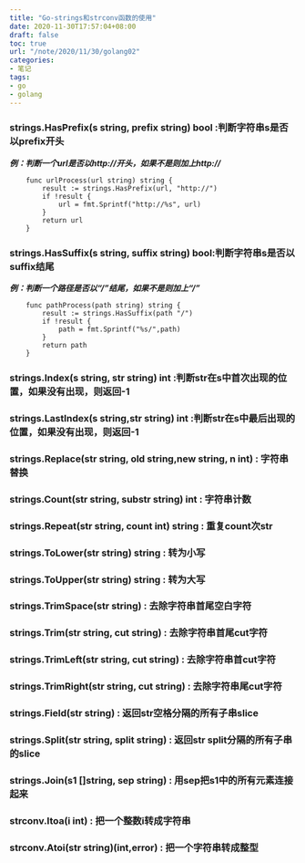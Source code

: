 ```yaml
---
title: "Go-strings和strconv函数的使用"
date: 2020-11-30T17:57:04+08:00
draft: false
toc: true
url: "/note/2020/11/30/golang02"
categories: 
- 笔记
tags: 
- go
- golang
---
```

### strings.HasPrefix(s string, prefix string) bool :判断字符串s是否以prefix开头  
***例：判断一个url是否以http://开头，如果不是则加上http://***   
```
    func urlProcess(url string) string {
        result := strings.HasPrefix(url, "http://")
        if !result {
            url = fmt.Sprintf("http://%s", url)
        }
        return url
    }
```
### strings.HasSuffix(s string, suffix string) bool:判断字符串s是否以suffix结尾  
***例：判断一个路径是否以“/”结尾，如果不是则加上“/”***   
```
    func pathProcess(path string) string {
        result := strings.HasSuffix(path "/")
        if !result {
            path = fmt.Sprintf("%s/",path)
        }
        return path
    } 
```
### strings.Index(s string, str string) int :判断str在s中首次出现的位置，如果没有出现，则返回-1  
### strings.LastIndex(s string,str string) int :判断str在s中最后出现的位置，如果没有出现，则返回-1   
### strings.Replace(str string, old string,new string, n int) : 字符串替换  
### strings.Count(str string, substr string) int : 字符串计数  
### strings.Repeat(str string, count int) string : 重复count次str  
### strings.ToLower(str string) string : 转为小写  
### strings.ToUpper(str string) string : 转为大写  
### strings.TrimSpace(str string) : 去除字符串首尾空白字符  
### strings.Trim(str string, cut string) : 去除字符串首尾cut字符  
### strings.TrimLeft(str string, cut string) : 去除字符串首cut字符  
### strings.TrimRight(str string, cut string) : 去除字符串尾cut字符  
### strings.Field(str string) : 返回str空格分隔的所有子串slice   
### strings.Split(str string, split string) : 返回str split分隔的所有子串的slice  
### strings.Join(s1 []string, sep string) : 用sep把s1中的所有元素连接起来  
### strconv.Itoa(i int) : 把一个整数i转成字符串   
### strconv.Atoi(str string)(int,error) : 把一个字符串转成整型  


